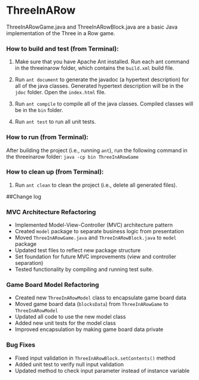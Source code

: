 # ThreeInARow
ThreeInARowGame.java and ThreeInARowBlock.java are a basic Java implementation of the Three in a Row game.

### How to build and test (from Terminal):

1. Make sure that you have Apache Ant installed. Run each ant command in the threeinarow folder, which contains the `build.xml` build file.

2. Run `ant document` to generate the javadoc (a hypertext description) for all of the java classes. Generated hypertext description will be in the `jdoc` folder. Open the `index.html` file. 

3. Run `ant compile` to compile all of the java classes. Compiled classes will be in the `bin` folder.

4. Run `ant test` to run all unit tests.

### How to run (from Terminal):

After building the project (i.e., running `ant`), run the following command in the threeinarow folder: `java -cp bin ThreeInARowGame`

### How to clean up (from Terminal):

1. Run `ant clean` to clean the project (i.e., delete all generated files).


##Change log 

### MVC Architecture Refactoring
- Implemented Model-View-Controller (MVC) architecture pattern
- Created `model` package to separate business logic from presentation
- Moved `ThreeInARowGame.java` and `ThreeInARowBlock.java` to `model` package
- Updated test files to reflect new package structure
- Set foundation for future MVC improvements (view and controller separation)
- Tested functionality by compiling and running test suite. 

### Game Board Model Refactoring
- Created new `ThreeInARowModel` class to encapsulate game board data
- Moved game board data (`blocksData`) from `ThreeInARowGame` to `ThreeInARowModel`
- Updated all code to use the new model class
- Added new unit tests for the model class
- Improved encapsulation by making game board data private

### Bug Fixes
- Fixed input validation in `ThreeInARowBlock.setContents()` method
- Added unit test to verify null input validation
- Updated method to check input parameter instead of instance variable

